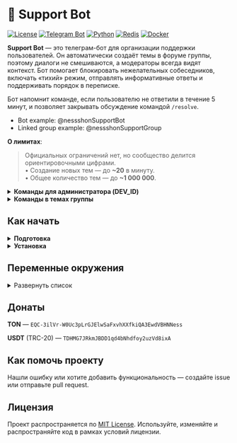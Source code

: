 # 🤖 Support Bot

[![License](https://img.shields.io/github/license/tonmendon/ton-subdomain)](https://github.com/tonmendon/ton-subdomain/blob/main/LICENSE)
[![Telegram Bot](https://img.shields.io/badge/Bot-grey?logo=telegram)](https://core.telegram.org/bots)
[![Python](https://img.shields.io/badge/Python-3.10-blue.svg)](https://www.python.org/downloads/release/python-3100/)
[![Redis](https://img.shields.io/badge/Redis-Yes?logo=redis&color=white)](https://redis.io/)
[![Docker](https://img.shields.io/badge/Docker-blue?logo=docker&logoColor=white)](https://www.docker.com/)

**Support Bot** — это телеграм-бот для организации поддержки пользователей. Он автоматически создаёт темы в форуме группы, поэтому диалоги не смешиваются, а модераторы всегда видят контекст. Бот помогает блокировать нежелательных собеседников, включать «тихий» режим, отправлять информативные ответы и поддерживать порядок в переписке.

Бот напомнит команде, если пользователю не ответили в течение 5 минут, и позволяет закрывать обсуждение командой `/resolve`.

* Bot example: @nessshonSupportBot
* Linked group example: @nessshonSupportGroup

**О лимитах**:
<blockquote>
Официальных ограничений нет, но сообщество делится ориентировочными цифрами.<br>
• Создание новых тем — до <b>~20</b> в минуту.<br>
• Общее количество тем — до <b>~1 000 000</b>.
</blockquote>

<details>
<summary><b>Команды для администратора (DEV_ID)</b></summary>

* `/newsletter` — открыть меню рассылки.

  Через это меню можно запускать рассылки по пользователям.
  **Важно**: команда доступна только в личных сообщениях.

</details>

<details>
<summary><b>Команды в темах группы</b></summary>

* `/ban` — заблокировать или разблокировать пользователя. Управляет тем, доходят ли сообщения до команды поддержки.
* `/silent` — включить или выключить тихий режим. В тихом режиме ответы не отправляются пользователю.
* `/information` — показать информацию о пользователе: ID, имя, юзернейм, статус и дату регистрации.
* `/resolve` — отметить тикет решённым и отключить напоминания.

</details>

## Как начать

<details>
<summary><b>Подготовка</b></summary>

1. Создайте бота через [@BotFather](https://t.me/BotFather) и сохраните токен (`BOT_TOKEN`).
2. Настройте группу и включите в ней темы.
3. Добавьте бота в группу с правами администратора и разрешите управление темами.
4. Пригласите в группу бота [What’s my Telegram ID?](https://t.me/my_id_bot), чтобы узнать ID группы (`BOT_GROUP_ID`).
5. При необходимости измените тексты бота в файле [texts](https://github.com/mrtesla07/support-bot/tree/main/app/bot/utils/texts.py).
6. Чтобы добавить новые языки, дополните [SUPPORTED_LANGUAGES](https://github.com/mrtesla07/support-bot/tree/main/app/bot/utils/texts.py#L5) и соответствующие блоки в [data](https://github.com/mrtesla07/support-bot/tree/main/app/bot/utils/texts.py#L33).

</details>

<details>
<summary><b>Установка</b></summary>

Понадобится собственный сервер или арендованный хостинг. Проще всего развернуть бота в Docker.

1. Клонируйте репозиторий:

    ```bash
    git clone https://github.com/mrtesla07/support-bot.git
    ```

2. Перейдите в каталог проекта:

    ```bash
    cd support-bot
    ```

3. Скопируйте файл переменных окружения:

    ```bash
    cp .env.example .env
    ```

4. Заполните [.env](#переменные-окружения) своими значениями:

    ```bash
    nano .env
    ```

5. Запустите контейнеры:

    ```bash
    docker-compose up --build
    ```

</details>

## Переменные окружения

<details>
<summary>Развернуть список</summary>

| Переменная      | Тип  | Описание                                              | Пример               |
|-----------------|------|-------------------------------------------------------|----------------------|
| `BOT_TOKEN`     | `str`| Токен бота от [@BotFather](https://t.me/BotFather)    | `123456:qweRTY`      |
| `BOT_DEV_ID`    | `int`| Telegram ID разработчика или администратора           | `123456789`          |
| `BOT_GROUP_ID`  | `str`| ID группы, в которой работает бот                     | `-100123456789`      |
| `BOT_EMOJI_ID`  | `str`| ID кастомного эмодзи для иконки темы                  | `5417915203100613993`|
| `BOT_RESOLVED_EMOJI_ID` | `str`| Custom emoji ID used for the resolved topic icon | `0000000000000000000`|
| `REDIS_HOST`    | `str`| Хост или IP сервера Redis                             | `redis`              |
| `REDIS_PORT`    | `int`| Порт Redis                                            | `6379`               |
| `REDIS_DB`      | `int`| Номер базы Redis                                      | `1`                  |

<details>
<summary>Список поддерживаемых кастомных эмодзи</summary>

Справочный список emoji ID оставлен в исходном репозитории и может использоваться при настройке тем.

</details>

</details>


## Донаты

**TON** — `EQC-3ilVr-W0Uc3pLrGJElwSaFxvhXXfkiQA3EwdVBHNNess`

**USDT** (TRC-20) — `TDHMG7JRkmJBDD1qd4bNhdfoy2uzVd8ixA`

## Как помочь проекту

Нашли ошибку или хотите добавить функциональность — создайте issue или отправьте pull request.

## Лицензия

Проект распространяется по [MIT License](LICENSE). Используйте, изменяйте и распространяйте код в рамках условий лицензии.
